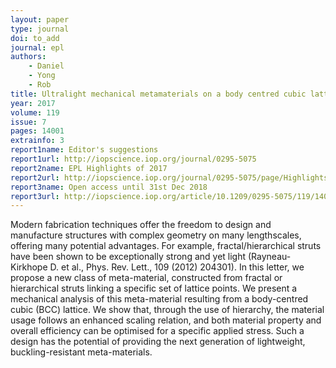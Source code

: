 ```yaml
---
layout: paper
type: journal
doi: to_add
journal: epl
authors:
    - Daniel
    - Yong
    - Rob
title: Ultralight mechanical metamaterials on a body centred cubic lattice
year: 2017
volume: 119
issue: 7
pages: 14001
extrainfo: 3
report1name: Editor's suggestions
report1url: http://iopscience.iop.org/journal/0295-5075
report2name: EPL Highlights of 2017
report2url: http://iopscience.iop.org/journal/0295-5075/page/Highlights-of-2017
report3name: Open access until 31st Dec 2018
report3url: http://iopscience.iop.org/article/10.1209/0295-5075/119/14001
---
```


Modern fabrication techniques offer the freedom to design and manufacture structures with complex geometry on many lengthscales, offering many potential advantages. For example, fractal/hierarchical struts have been shown to be exceptionally strong and yet light (Rayneau-Kirkhope D. et al., Phys. Rev. Lett., 109 (2012) 204301). In this letter, we propose a new class of meta-material, constructed from fractal or hierarchical struts linking a specific set of lattice points. We present a mechanical analysis of this meta-material resulting from a body-centred cubic (BCC) lattice. We show that, through the use of hierarchy, the material usage follows an enhanced scaling relation, and both material property and overall efficiency can be optimised for a specific applied stress. Such a design has the potential of providing the next generation of lightweight, buckling-resistant meta-materials.
